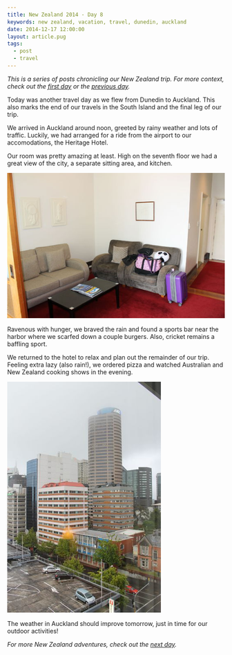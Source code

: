 ```yaml
---
title: New Zealand 2014 - Day 8
keywords: new zealand, vacation, travel, dunedin, auckland
date: 2014-12-17 12:00:00
layout: article.pug
tags:
  - post
  - travel
---
```


_This is a series of posts chronicling our New Zealand trip. For more context, check out the [first day][first] or the [previous day][prev]._

Today was another travel day as we flew from Dunedin to Auckland. This also marks the end of our travels in the South Island and the final leg of our trip.

We arrived in Auckland around noon, greeted by rainy weather and lots of traffic. Luckily, we had arranged for a ride from the airport to our accomodations, the Heritage Hotel.

Our room was pretty amazing at least. High on the seventh floor we had a great view of the city, a separate sitting area, and kitchen.

[![Our room at the Heritage Hotel, Auckland][t2]][p2]

Ravenous with hunger, we braved the rain and found a sports bar near the harbor where we scarfed down a couple burgers. Also, cricket remains a baffling sport.

We returned to the hotel to relax and plan out the remainder of our trip. Feeling extra lazy (also rain!), we ordered pizza and watched Australian and New Zealand cooking shows in the evening.

[![View of Auckland from Heritage Hotel][t1]][p1]

The weather in Auckland should improve tomorrow, just in time for our outdoor activities!

_For more New Zealand adventures, check out the [next day][next]._

[first]: /blog/new-zealand-2014-day-1/
[prev]: /blog/new-zealand-2014-day-7/
[next]: /blog/new-zealand-2014-day-9/
[p1]: /media/images/nz14/day8/auckland.jpg
[t1]: /media/images/nz14/day8/thumb-auckland.jpg
[p2]: /media/images/nz14/day8/heritage-hotel.jpg
[t2]: /media/images/nz14/day8/thumb-heritage-hotel.jpg
